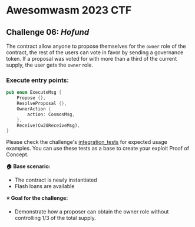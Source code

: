 # Awesomwasm 2023 CTF

## Challenge 06: *Hofund*

The contract allow anyone to propose themselves for the `owner` role of the contract, the rest of the users can vote in favor by sending a governance token.
If a proposal was voted for with more than a third of the current supply, the user gets the `owner` role.

### Execute entry points:
```rust
pub enum ExecuteMsg {
    Propose {},
    ResolveProposal {},
    OwnerAction {
        action: CosmosMsg,
    },
    Receive(Cw20ReceiveMsg),
}
```

Please check the challenge's [integration_tests](./src/integration_tests.rs) for expected usage examples.
You can use these tests as a base to create your exploit Proof of Concept.

**:house: Base scenario:**
- The contract is newly instantiated
- Flash loans are available

**:star: Goal for the challenge:**
- Demonstrate how a proposer can obtain the owner role without controlling 1/3 of the total supply.
